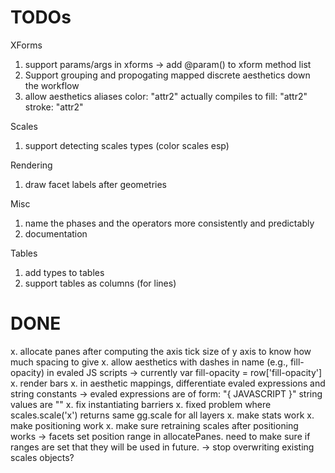 # TODOs

XForms

1. support params/args in xforms
   -> add @param() to xform method list
2. Support grouping and propogating mapped discrete aesthetics down the workflow
1. allow aesthetics aliases
    color: "attr2"
   actually compiles to
    fill: "attr2"
    stroke: "attr2"


Scales

1. support detecting scales types (color scales esp)


Rendering

1. draw facet labels after geometries


Misc

1. name the phases and the operators more consistently and predictably
1. documentation


Tables

1. add types to tables
1. support tables as columns (for lines)

# DONE

x. allocate panes after computing the axis tick size of y axis to know how much spacing to give
x. allow aesthetics with dashes in name (e.g., fill-opacity) in evaled JS scripts
   -> currently var fill-opacity = row['fill-opacity']
x. render bars
x. in aesthetic mappings, differentiate evaled expressions and string constants
   -> evaled expressions are of form: "{ JAVASCRIPT }"
      string values are ""
x. fix instantiating barriers
x. fixed problem where scales.scale('x') returns same gg.scale for all layers
x. make stats work
x. make positioning work
x. make sure retraining scales after positioning works
   -> facets set position range in allocatePanes.  need to make sure if
      ranges are set that they will be used in future.
   -> stop overwriting existing scales objects?


